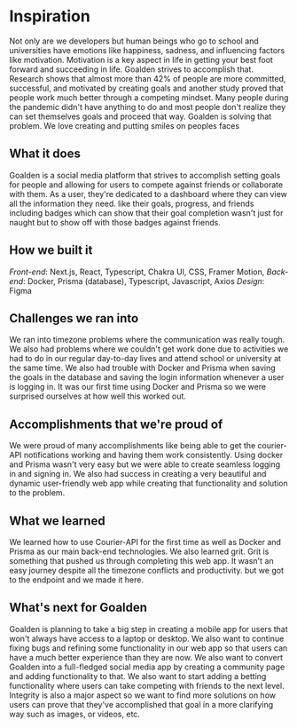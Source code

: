# Inspiration

Not only are we developers but human beings who go to school and universities have emotions like happiness, sadness, and influencing factors like motivation. Motivation is a key aspect in life in getting your best foot forward and succeeding in life. Goalden strives to accomplish that. Research shows that almost more than 42% of people are more committed, successful, and motivated by creating goals and another study proved that people work much better through a competing mindset. Many people during the pandemic didn't have anything to do and most people don't realize they can set themselves goals and proceed that way. Goalden is solving that problem. We love creating and putting smiles on peoples faces

## What it does

Goalden is a social media platform that strives to accomplish setting goals for people and allowing for users to compete against friends or collaborate with them. As a user, they're dedicated to a dashboard where they can view all the information they need. like their goals, progress, and friends including badges which can show that their goal completion wasn't just for naught but to show off with those badges against friends.

## How we built it

_Front-end_: Next.js, React, Typescript, Chakra UI, CSS, Framer Motion,
_Back-end_: Docker, Prisma (database), Typescript, Javascript, Axios
_Design_: Figma

## Challenges we ran into

We ran into timezone problems where the communication was really tough. We also had problems where we couldn't get work done due to activities we had to do in our regular day-to-day lives and attend school or university at the same time. We also had trouble with Docker and Prisma when saving the goals in the database and saving the login information whenever a user is logging in. It was our first time using Docker and Prisma so we were surprised ourselves at how well this worked out.

## Accomplishments that we're proud of

We were proud of many accomplishments like being able to get the courier-API notifications working and having them work consistently. Using docker and Prisma wasn't very easy but we were able to create seamless logging in and signing in. We also had success in creating a very beautiful and dynamic user-friendly web app while creating that functionality and solution to the problem.

## What we learned

We learned how to use Courier-API for the first time as well as Docker and Prisma as our main back-end
technologies. We also learned grit. Grit is something that pushed us through completing this web app. It wasn't an easy journey despite all the timezone conflicts and productivity. but we got to the endpoint and we made it here.

## What's next for Goalden

Goalden is planning to take a big step in creating a mobile app for users that won't always have access to a laptop or desktop. We also want to continue fixing bugs and refining some functionality in our web app so that users can have a much better experience than they are now. We also want to convert Goalden into a full-fledged social media app by creating a community page and adding functionality to that. We also want to start adding a betting functionality where users can take competing with friends to the next level. Integrity is also a major aspect so we want to find more solutions on how users can prove that they've accomplished that goal in a more clarifying way such as images, or videos, etc.
